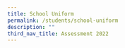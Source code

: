 ```yaml
---
title: School Uniform
permalink: /students/school-uniform
description: ""
third_nav_title: Assessment 2022
---
```

